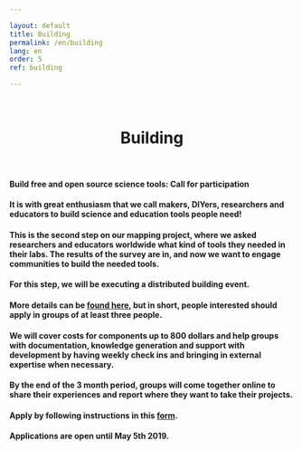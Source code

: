 ```yaml
---

layout: default
title: Building
permalink: /en/building
lang: en
order: 5
ref: building

---
```


<br>
  <center>
    <h1> Building </h1>  
  </center>
<br>



#### **Build free and open source science tools: Call for participation**


#### It is with great enthusiasm that we call makers, DIYers, researchers and educators to build science and education tools people need!


#### This is the second step on our mapping project, where we asked researchers and educators worldwide what kind of tools they needed in their labs. The results of the survey are in, and now we want to engage communities to build the needed tools.


#### For this step, we will be executing a distributed building event.


#### More details can be [found here](https://github.com/FOSH-following-demand/building_event/blob/master/criteria_and_application.md), but in short, people interested should apply in groups of at least three people.

#### We will cover costs for components up to 800 dollars and help groups with documentation, knowledge generation and support with development by having weekly check ins and bringing in external expertise when necessary.

#### By the end of the 3 month period, groups will come together online to share their experiences and report where they want to take their projects.

#### **Apply by following instructions in this [form](http://ec2-3-17-144-2.us-east-2.compute.amazonaws.com/index.php/148539?newtest=Y&lang=en).**

#### **Applications are open until May 5th 2019.**
